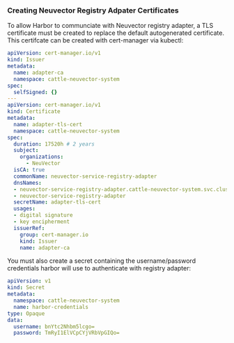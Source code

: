 ### Creating Neuvector Registry Adpater Certificates

To allow Harbor to communciate with Neuvector registry adapter, a TLS certificate must be created to replace the default autogenerated certificate. This certifcate can be created with cert-manager via kubectl:

```yaml
apiVersion: cert-manager.io/v1
kind: Issuer
metadata:
  name: adapter-ca
  namespace: cattle-neuvector-system
spec:
  selfSigned: {}
---
apiVersion: cert-manager.io/v1
kind: Certificate
metadata:
  name: adapter-tls-cert
  namespace: cattle-neuvector-system
spec:
  duration: 17520h # 2 years
  subject:
    organizations:
      - NeuVector
  isCA: true
  commonName: neuvector-service-registry-adapter
  dnsNames:
  - neuvector-service-registry-adapter.cattle-neuvector-system.svc.cluster.local
  - neuvector-service-registry-adapter
  secretName: adapter-tls-cert
  usages:
  - digital signature
  - key encipherment
  issuerRef:
    group: cert-manager.io
    kind: Issuer
    name: adapter-ca
```

You must also create a secret containing the username/password credentials harbor will use to authenticate with registry adapter:

```yaml
apiVersion: v1
kind: Secret
metadata:
  namespace: cattle-neuvector-system
  name: harbor-credentials
type: Opaque
data:
  username: bnYtc2Nhbm5lcgo=
  password: TmRyI1ElVCpCYjVRbVpGIQo=
```